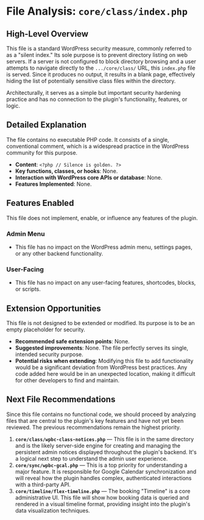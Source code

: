 # File Analysis: `core/class/index.php`

## High-Level Overview

This file is a standard WordPress security measure, commonly referred to as a "silent index." Its sole purpose is to prevent directory listing on web servers. If a server is not configured to block directory browsing and a user attempts to navigate directly to the `.../core/class/` URL, this `index.php` file is served. Since it produces no output, it results in a blank page, effectively hiding the list of potentially sensitive class files within the directory.

Architecturally, it serves as a simple but important security hardening practice and has no connection to the plugin's functionality, features, or logic.

## Detailed Explanation

The file contains no executable PHP code. It consists of a single, conventional comment, which is a widespread practice in the WordPress community for this purpose.

-   **Content**: `<?php // Silence is golden. ?>`
-   **Key functions, classes, or hooks**: None.
-   **Interaction with WordPress core APIs or database**: None.
-   **Features Implemented**: None.

## Features Enabled

This file does not implement, enable, or influence any features of the plugin.

### Admin Menu

-   This file has no impact on the WordPress admin menu, settings pages, or any other backend functionality.

### User-Facing

-   This file has no impact on any user-facing features, shortcodes, blocks, or scripts.

## Extension Opportunities

This file is not designed to be extended or modified. Its purpose is to be an empty placeholder for security.

-   **Recommended safe extension points**: None.
-   **Suggested improvements**: None. The file perfectly serves its single, intended security purpose.
-   **Potential risks when extending**: Modifying this file to add functionality would be a significant deviation from WordPress best practices. Any code added here would be in an unexpected location, making it difficult for other developers to find and maintain.

## Next File Recommendations

Since this file contains no functional code, we should proceed by analyzing files that are central to the plugin's key features and have not yet been reviewed. The previous recommendations remain the highest priority.

1.  **`core/class/wpbc-class-notices.php`** — This file is in the same directory and is the likely server-side engine for creating and managing the persistent admin notices displayed throughout the plugin's backend. It's a logical next step to understand the admin user experience.
2.  **`core/sync/wpbc-gcal.php`** — This is a top priority for understanding a major feature. It is responsible for Google Calendar synchronization and will reveal how the plugin handles complex, authenticated interactions with a third-party API.
3.  **`core/timeline/flex-timeline.php`** — The booking "Timeline" is a core administrative UI. This file will show how booking data is queried and rendered in a visual timeline format, providing insight into the plugin's data visualization techniques.
